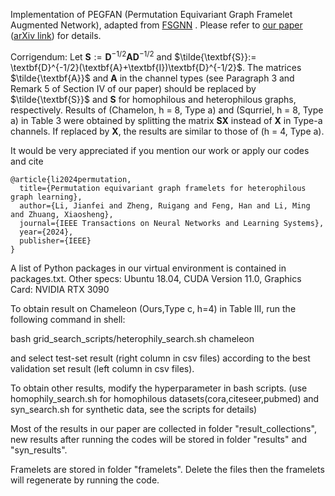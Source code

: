 Implementation of PEGFAN (Permutation Equivariant Graph Framelet Augmented Network), adapted from [FSGNN](https://github.com/sunilkmaurya/FSGNN) . Please refer to [our paper](https://ieeexplore.ieee.org/document/10466590)  ([arXiv link](https://arxiv.org/abs/2306.04265)) for details.

Corrigendum: Let $\textbf{S}:= \textbf{D}^{-1/2}\textbf{A}\textbf{D}^{-1/2}$ and $\tilde{\textbf{S}}:= \textbf{D}^{-1/2}(\textbf{A}+\textbf{I})\textbf{D}^{-1/2}$. The matrices $\tilde{\textbf{A}}$ and $\textbf{A}$ in the channel types (see Paragraph 3 and Remark 5 of Section IV of our paper) should be replaced by $\tilde{\textbf{S}}$ and $\textbf{S}$ for homophilous and heterophilous graphs, respectively. Results of (Chamelon, h = 8, Type a) and (Squrriel, h = 8, Type a) in Table 3 were obtained by splitting the matrix $\textbf{SX}$ instead of $\textbf{X}$ in Type-a channels. If replaced by $\textbf{X}$, the results are similar to those of (h = 4, Type a).

It would be very appreciated if you mention our work or apply our codes and cite
```
@article{li2024permutation,
  title={Permutation equivariant graph framelets for heterophilous graph learning},
  author={Li, Jianfei and Zheng, Ruigang and Feng, Han and Li, Ming and Zhuang, Xiaosheng},
  journal={IEEE Transactions on Neural Networks and Learning Systems},
  year={2024},
  publisher={IEEE}
}
```

A list of Python packages in our virtual environment is contained in packages.txt.
Other specs: Ubuntu 18.04, CUDA Version 11.0, Graphics Card: NVIDIA RTX 3090

To obtain result on Chameleon (Ours,Type c, h=4) in Table III, run the following command in shell:

bash grid_search_scripts/heterophily_search.sh chameleon

and select test-set result (right column in csv files) according to the best validation set result (left column in csv files).


To obtain other results, modify the hyperparameter in bash scripts.
(use homophily_search.sh for homophilous datasets(cora,citeseer,pubmed) and syn_search.sh for synthetic data, see the scripts for details)

Most of the results in our paper are collected in folder "result_collections", new results after running the codes will be stored in folder "results" and "syn_results".

Framelets are stored in folder "framelets". Delete the files then the framelets will regenerate by running the code.
